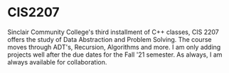 # CIS2207
Sinclair Community College's third installment of C++ classes, CIS 2207 offers the study of Data Abstraction and Problem Solving.
The course moves through ADT's, Recursion, Algorithms and more.
I am only adding projects well after the due dates for the Fall '21 semester.
As always, I am always available for collaboration.
